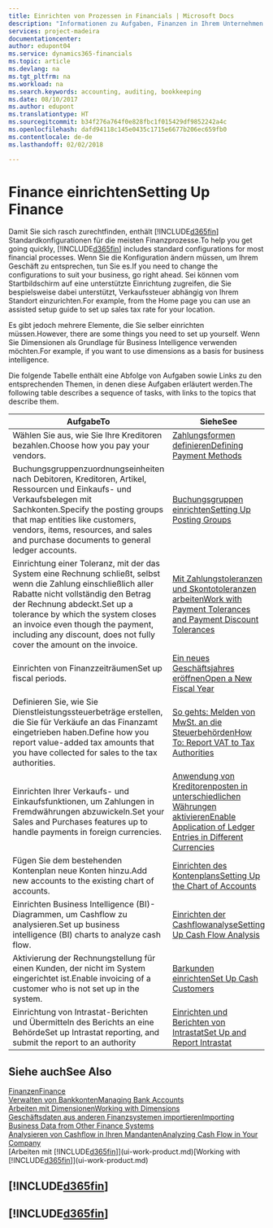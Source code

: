 ```yaml
---
title: Einrichten von Prozessen in Financials | Microsoft Docs
description: "Informationen zu Aufgaben, Finanzen in Ihrem Unternehmen einzurichten, um Ihrer Buchhaltung, oder Buchhaltungsanforderungen Prüfungen zu entsprechen."
services: project-madeira
documentationcenter: 
author: edupont04
ms.service: dynamics365-financials
ms.topic: article
ms.devlang: na
ms.tgt_pltfrm: na
ms.workload: na
ms.search.keywords: accounting, auditing, bookkeeping
ms.date: 08/10/2017
ms.author: edupont
ms.translationtype: HT
ms.sourcegitcommit: b34f276a764f0e828fbc1f015429df9852242a4c
ms.openlocfilehash: dafd94118c145e0435c1715e6677b206ec659fb0
ms.contentlocale: de-de
ms.lasthandoff: 02/02/2018

---
```

# <a name="setting-up-finance"></a><span data-ttu-id="83253-103">Finance einrichten</span><span class="sxs-lookup"><span data-stu-id="83253-103">Setting Up Finance</span></span>
<span data-ttu-id="83253-104">Damit Sie sich rasch zurechtfinden, enthält [!INCLUDE[d365fin](includes/d365fin_md.md)] Standardkonfigurationen für die meisten Finanzprozesse.</span><span class="sxs-lookup"><span data-stu-id="83253-104">To help you get going quickly, [!INCLUDE[d365fin](includes/d365fin_md.md)] includes standard configurations for most financial processes.</span></span> <span data-ttu-id="83253-105">Wenn Sie die Konfiguration ändern müssen, um Ihrem Geschäft zu entsprechen, tun Sie es.</span><span class="sxs-lookup"><span data-stu-id="83253-105">If you need to change the configurations to suit your business, go right ahead.</span></span> <span data-ttu-id="83253-106">Sei können vom Startbildschirm auf eine unterstützte Einrichtung zugreifen, die Sie bespielsweise dabei unterstützt, Verkaufssteuer abhängig von Ihrem Standort einzurichten.</span><span class="sxs-lookup"><span data-stu-id="83253-106">For example, from the Home page you can use an assisted setup guide to set up sales tax rate for your location.</span></span>  

<span data-ttu-id="83253-107">Es gibt jedoch mehrere Elemente, die Sie selber einrichten müssen.</span><span class="sxs-lookup"><span data-stu-id="83253-107">However, there are some things you need to set up yourself.</span></span> <span data-ttu-id="83253-108">Wenn Sie Dimensionen als Grundlage für Business Intelligence verwenden möchten.</span><span class="sxs-lookup"><span data-stu-id="83253-108">For example, if you want to use dimensions as a basis for business intelligence.</span></span>  

<span data-ttu-id="83253-109">Die folgende Tabelle enthält eine Abfolge von Aufgaben sowie Links zu den entsprechenden Themen, in denen diese Aufgaben erläutert werden.</span><span class="sxs-lookup"><span data-stu-id="83253-109">The following table describes a sequence of tasks, with links to the topics that describe them.</span></span>

| <span data-ttu-id="83253-110">Aufgabe</span><span class="sxs-lookup"><span data-stu-id="83253-110">To</span></span> | <span data-ttu-id="83253-111">Siehe</span><span class="sxs-lookup"><span data-stu-id="83253-111">See</span></span> |
| --- | --- |
| <span data-ttu-id="83253-112">Wählen Sie aus, wie Sie Ihre Kreditoren bezahlen.</span><span class="sxs-lookup"><span data-stu-id="83253-112">Choose how you pay your vendors.</span></span> |[<span data-ttu-id="83253-113">Zahlungsformen definieren</span><span class="sxs-lookup"><span data-stu-id="83253-113">Defining Payment Methods</span></span>](finance-payment-methods.md) |
| <span data-ttu-id="83253-114">Buchungsgruppenzuordnungseinheiten nach Debitoren, Kreditoren, Artikel, Ressourcen und Einkaufs- und Verkaufsbelegen mit Sachkonten.</span><span class="sxs-lookup"><span data-stu-id="83253-114">Specify the posting groups that map entities like customers, vendors, items, resources, and sales and purchase documents to general ledger accounts.</span></span> |[<span data-ttu-id="83253-115">Buchungsgruppen einrichten</span><span class="sxs-lookup"><span data-stu-id="83253-115">Setting Up Posting Groups</span></span>](finance-posting-groups.md)|
|<span data-ttu-id="83253-116">Einrichtung einer Toleranz, mit der das System eine Rechnung schließt, selbst wenn die Zahlung einschließlich aller Rabatte nicht vollständig den Betrag der Rechnung abdeckt.</span><span class="sxs-lookup"><span data-stu-id="83253-116">Set up a tolerance by which the system closes an invoice even though the payment, including any discount, does not fully cover the amount on the invoice.</span></span>|[<span data-ttu-id="83253-117">Mit Zahlungstoleranzen und Skontotoleranzen arbeiten</span><span class="sxs-lookup"><span data-stu-id="83253-117">Work with Payment Tolerances and Payment Discount Tolerances</span></span>](finance-payment-tolerance-and-payment-discount-tolerance.md)|
| <span data-ttu-id="83253-118">Einrichten von Finanzzeiträumen</span><span class="sxs-lookup"><span data-stu-id="83253-118">Set up fiscal periods.</span></span> |[<span data-ttu-id="83253-119">Ein neues Geschäftsjahres eröffnen</span><span class="sxs-lookup"><span data-stu-id="83253-119">Open a New Fiscal Year</span></span>](finance-how-open-new-fiscal-year.md) |
| <span data-ttu-id="83253-120">Definieren Sie, wie Sie Dienstleistungssteuerbeträge erstellen, die Sie für Verkäufe an das Finanzamt eingetrieben haben.</span><span class="sxs-lookup"><span data-stu-id="83253-120">Define how you report value-added tax amounts that you have collected for sales to the tax authorities.</span></span> |[<span data-ttu-id="83253-121">So gehts: Melden von MwSt. an die Steuerbehörden</span><span class="sxs-lookup"><span data-stu-id="83253-121">How To: Report VAT to Tax Authorities</span></span>](finance-how-report-vat.md)|
| <span data-ttu-id="83253-122">Einrichten Ihrer Verkaufs- und Einkaufsfunktionen, um Zahlungen in Fremdwährungen abzuwickeln.</span><span class="sxs-lookup"><span data-stu-id="83253-122">Set your Sales and Purchases features up to handle payments in foreign currencies.</span></span>|[<span data-ttu-id="83253-123">Anwendung von Kreditorenposten in unterschiedlichen Währungen aktivieren</span><span class="sxs-lookup"><span data-stu-id="83253-123">Enable Application of Ledger Entries in Different Currencies</span></span>](finance-how-enable-application-ledger-entries-different-currencies.md)
| <span data-ttu-id="83253-124">Fügen Sie dem bestehenden Kontenplan neue Konten hinzu.</span><span class="sxs-lookup"><span data-stu-id="83253-124">Add new accounts to the existing chart of accounts.</span></span> |[<span data-ttu-id="83253-125">Einrichten des Kontenplans</span><span class="sxs-lookup"><span data-stu-id="83253-125">Setting Up the Chart of Accounts</span></span>](finance-setup-chart-accounts.md) |
| <span data-ttu-id="83253-126">Einrichten Business Intelligence (BI)- Diagrammen, um Cashflow zu analysieren.</span><span class="sxs-lookup"><span data-stu-id="83253-126">Set up business intelligence (BI) charts to analyze cash flow.</span></span> |[<span data-ttu-id="83253-127">Einrichten der Cashflowanalyse</span><span class="sxs-lookup"><span data-stu-id="83253-127">Setting Up Cash Flow Analysis</span></span>](finance-setup-cash-flow-analyses.md) |
|<span data-ttu-id="83253-128">Aktivierung der Rechnungstellung für einen Kunden, der nicht im System eingerichtet ist.</span><span class="sxs-lookup"><span data-stu-id="83253-128">Enable invoicing of a customer who is not set up in the system.</span></span>|[<span data-ttu-id="83253-129">Barkunden einrichten</span><span class="sxs-lookup"><span data-stu-id="83253-129">Set Up Cash Customers</span></span>](finance-how-to-set-up-cash-customers.md)|
| <span data-ttu-id="83253-130">Einrichtung von Intrastat-Berichten und Übermitteln des Berichts an eine Behörde</span><span class="sxs-lookup"><span data-stu-id="83253-130">Set up Intrastat reporting, and submit the report to an authority</span></span> | [<span data-ttu-id="83253-131">Einrichten und Berichten von Intrastat</span><span class="sxs-lookup"><span data-stu-id="83253-131">Set Up and Report Intrastat</span></span>](finance-how-setup-report-intrastat.md)|

## <a name="see-also"></a><span data-ttu-id="83253-132">Siehe auch</span><span class="sxs-lookup"><span data-stu-id="83253-132">See Also</span></span>
[<span data-ttu-id="83253-133">Finanzen</span><span class="sxs-lookup"><span data-stu-id="83253-133">Finance</span></span>](finance.md)  
[<span data-ttu-id="83253-134">Verwalten von Bankkonten</span><span class="sxs-lookup"><span data-stu-id="83253-134">Managing Bank Accounts</span></span>](bank-manage-bank-accounts.md)  
[<span data-ttu-id="83253-135">Arbeiten mit Dimensionen</span><span class="sxs-lookup"><span data-stu-id="83253-135">Working with Dimensions</span></span>](finance-dimensions.md)  
[<span data-ttu-id="83253-136">Geschäftsdaten aus anderen Finanzsystemen importieren</span><span class="sxs-lookup"><span data-stu-id="83253-136">Importing Business Data from Other Finance Systems</span></span>](upload-data.md)  
[<span data-ttu-id="83253-137">Analysieren von Cashflow in Ihren Mandanten</span><span class="sxs-lookup"><span data-stu-id="83253-137">Analyzing Cash Flow in Your Company</span></span>](finance-analyze-cash-flow.md)  
<span data-ttu-id="83253-138">[Arbeiten mit [!INCLUDE[d365fin](includes/d365fin_md.md)]](ui-work-product.md)</span><span class="sxs-lookup"><span data-stu-id="83253-138">[Working with [!INCLUDE[d365fin](includes/d365fin_md.md)]](ui-work-product.md)</span></span>  

## [!INCLUDE[d365fin](includes/free_trial_md.md)]  
## [!INCLUDE[d365fin](includes/training_link_md.md)]

